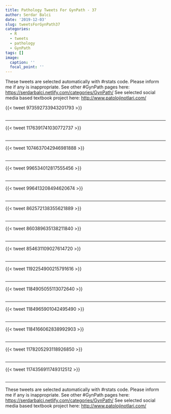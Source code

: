 ```yaml
---
title: Pathology Tweets For GynPath - 37
author: Serdar Balci
date: '2019-12-03'
slug: tweetsForGynPath37
categories:
  - R
  - tweets
  - pathology
  - GynPath
tags: []
image:
  caption: ''
  focal_point: ''
---
```



These tweets are selected automatically with #rstats code. Please inform me if any is inappropriate.
See other #GynPath pages here: https://serdarbalci.netlify.com/categories/GynPath/ 
See selected social media based textbook project here: http://www.patolojinotlari.com/

{{< tweet 973592733943201793 >}}
<br>
<br>
<hr>
{{< tweet 1176391741030772737 >}}
<br>
<br>
<hr>
{{< tweet 1074637042946981888 >}}
<br>
<br>
<hr>
{{< tweet 996534012817555456 >}}
<br>
<br>
<hr>
{{< tweet 996413208494620674 >}}
<br>
<br>
<hr>
{{< tweet 862572138355621889 >}}
<br>
<br>
<hr>
{{< tweet 860389635138211840 >}}
<br>
<br>
<hr>
{{< tweet 854631109027614720 >}}
<br>
<br>
<hr>
{{< tweet 1192254900215791616 >}}
<br>
<br>
<hr>
{{< tweet 1184905055113072640 >}}
<br>
<br>
<hr>
{{< tweet 1184965901042495490 >}}
<br>
<br>
<hr>
{{< tweet 1184166062838992903 >}}
<br>
<br>
<hr>
{{< tweet 1178205293118926850 >}}
<br>
<br>
<hr>
{{< tweet 1174356911749312512 >}}
<br>
<br>
<hr>


These tweets are selected automatically with #rstats code. Please inform me if any is inappropriate.
See other #GynPath pages here: https://serdarbalci.netlify.com/categories/GynPath/ 
See selected social media based textbook project here: http://www.patolojinotlari.com/
